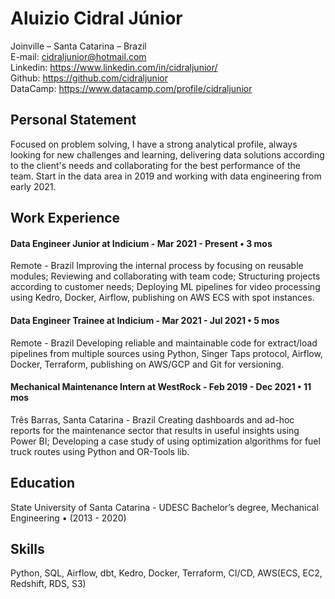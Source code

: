 # Aluizio Cidral Júnior

Joinville – Santa Catarina – Brazil <br />
E-mail: cidraljunior@hotmail.com <br />
Linkedin: https://www.linkedin.com/in/cidraljunior/ <br />
Github: https://github.com/cidraljunior <br />
DataCamp: https://www.datacamp.com/profile/cidraljunior <br />

## Personal Statement
Focused on problem solving, I have a strong analytical profile, always looking for new challenges and learning, delivering data solutions according to the client's needs and collaborating for the best performance of the team. Start in the data area in 2019 and working with data engineering from early 2021.

## Work Experience
#### Data Engineer Junior at Indicium - Mar 2021 - Present • 3 mos
Remote - Brazil
Improving the internal process by focusing on reusable modules; Reviewing and collaborating with team code; Structuring projects according to customer needs; Deploying ML pipelines for video processing using Kedro, Docker, Airflow, publishing on AWS ECS with spot instances.

#### Data Engineer Trainee at Indicium - Mar 2021 - Jul 2021 • 5 mos
Remote - Brazil
Developing reliable and maintainable code for extract/load pipelines from multiple sources using Python, Singer Taps protocol, Airflow, Docker, Terraform, publishing on AWS/GCP and Git for versioning.

#### Mechanical Maintenance Intern at WestRock - Feb 2019 - Dec 2021 • 11 mos
Três Barras, Santa Catarina - Brazil
Creating dashboards and ad-hoc reports for the maintenance sector that results in useful insights using Power BI; Developing a case study of using optimization algorithms for fuel truck routes using Python and OR-Tools lib.

## Education
State University of Santa Catarina - UDESC
Bachelor’s degree, Mechanical Engineering • (2013 - 2020)

## Skills
Python, SQL, Airflow, dbt, Kedro, Docker, Terraform, CI/CD, AWS(ECS, EC2, Redshift, RDS, S3)


